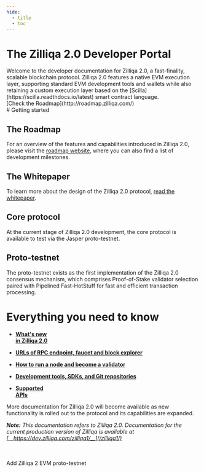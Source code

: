 ```yaml
---
hide:
  - title
  - toc
---
```

<div class="md-zil-banner" markdown>

<div markdown>

# The Zilliqa 2.0 Developer Portal
<div class="flex" markdown>
<div markdown>
Welcome to the developer documentation for Zilliqa 2.0, a fast-finality, scalable blockchain protocol. Zilliqa 2.0 features a native EVM execution layer, supporting standard EVM development tools and wallets while also retaining a custom execution layer based on the [Scilla](https://scilla.readthdocs.io/latest) smart contract language.
</div>
<div markdown>
[Check the Roadmap](http://roadmap.zilliqa.com/) 
</div>
</div>
</div>



</div>

<div class="md-zil-wrapper" markdown>
# Getting started
<div class="md-zil-cards" markdown>
<div markdown>

## The Roadmap
For an overview of the features and capabilities introduced in Zilliqa 2.0, please visit the [roadmap website](https://roadmap.zilliqa.com/), where you can also find a list of development milestones. 

</div>
<div markdown>

## The Whitepaper
To learn more about the design of the Zilliqa 2.0 protocol, [read the whitepaper](https://drive.google.com/file/d/1XqSySl0w_OtxyxBZ0ahS06cqIv-vd10M/view).

</div>
<div markdown>

## Core protocol
At the current stage of Zilliqa 2.0 development, the core protocol is available to test via the Jasper proto-testnet.

</div>
<div markdown>

## Proto-testnet
The proto-testnet exists as the first implementation of the Zilliqa 2.0 consensus mechanism, which comprises Proof-of-Stake validator selection paired with Pipelined Fast-HotStuff for fast and efficient transaction processing.

</div>
</div>

# Everything you need to know
<div class="grid cards md-zil-cards" markdown>

-  [__What's new <br>in Zilliqa 2.0__](/zilliqa2/changes/)



-   [__URLs of RPC endpoint, faucet and block explorer__](/zilliqa2/endpoints/)


-   [__How to run a node and become a validator__](/zilliqa2/nodes/)


-   [__Development tools, SDKs, and Git repositories__](/zilliqa2/sdk/)


-   [__Supported <br>APIs__](/zilliqa2/support/)


</div>

More documentation for Zilliqa 2.0 will become available as new functionality is rolled out to the protocol and its capabilities are expanded.

*__Note:__ This documentation refers to Zilliqa 2.0. Documentation for the current production version of Zilliqa is available at
 [__https://dev.zilliqa.com/zilliqa1/__](/zilliqa1/)*
<br>
<br>
<br>

<span id="addZilliqaChainButton" class="metamask">
Add Zilliqa 2 EVM proto-testnet
</span>
<br>
<br>
<br>
</div>
